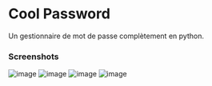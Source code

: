 # Cool Password

Un gestionnaire de mot de passe complètement en python.

### Screenshots

![image](https://github.com/user-attachments/assets/65ce9388-79fb-4486-b44a-10af730db688)
![image](https://github.com/user-attachments/assets/f1d2032b-d642-4bab-8992-aa948c975875)
![image](https://github.com/user-attachments/assets/e609bdf0-8c08-4ddd-ae06-495cd8d15f6f)
![image](https://github.com/user-attachments/assets/fb25fdcb-acb3-4915-af73-a5998f7a2718)
